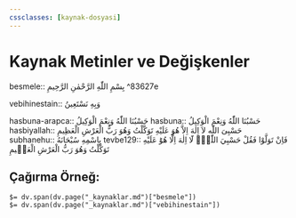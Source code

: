 ```yaml
---
cssclasses: [kaynak-dosyasi]
---
```


# Kaynak Metinler ve Değişkenler

besmele:: <span class="arabic" dir="rtl" title="Rahman ve Rahîm olan Allah’ın adıyla">بِسْمِ اللّٰهِ الرَّحْمٰنِ الرَّحِيمِ</span> ^83627e

vebihinestain:: <span class="arabic" dir="rtl" title="Ve yalnız O’ndan yardım dileriz">وَبِهِ نَسْتَعِينُ</span>

hasbuna-arapca:: حَسْبُنَا اللّٰهُ وَنِعْمَ الْوَكِيلُ
hasbuna:: <span class="arabic" dir="rtl" title="Meal: “Allah bize yeter, O ne güzel vekildir!” [Âl-i İmrân Sûresi, 3:173]">حَسْبُنَا اللّٰهُ وَنِعْمَ الْوَكِيلُ</span>
hasbiyallah:: <span class="arabic" dir="rtl" title="Meal: “Bana Allah yeter. Ondan başka hiçbir ilah yoktur. Ben ancak Ona tevekkül ettim. O, yüce Arşın sahibidir.” [Tevbe Sûresi, 9:129]">حَسْبِىَ اللّٰه لاَ اِلٰهَ اِلاَّ هُوَ عَلَيْهِ تَوَكَّلْتُ وَهُوَ رَبُّ الْعَرْشِ الْعَظِيمِ</span>
subhanehu:: <span class="arabic" title="Her türlü noksan sıfatlardan yüce olan Allah’ın adıyla." dir="rtl" title="">بِاسْمِهِ سُبْحَانَهُ</span>
tevbe129:: <span class="arabic" dir="rtl" title="Buna rağmen yüz çevirirlerse de ki: “Allah bana yeter, O’ndan başka ilah yoktur, ben yalnız O’na güvenip dayanırım; O, büyük arşın sahibidir.”">فَاِنْ تَوَلَّوْا فَقُلْ حَسْبِيَ اللّٰهُؗ لَٓا اِلٰهَ اِلَّا هُوَؕ عَلَيْهِ تَوَكَّلْتُ وَهُوَ رَبُّ الْعَرْشِ الْعَظٖيمِ</span>

## Çağırma Örneğ:

`$= dv.span(dv.page("_kaynaklar.md")["besmele"])`<br>`$= dv.span(dv.page("_kaynaklar.md")["vebihinestain"])`

